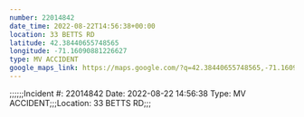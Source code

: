 ```yaml
---
number: 22014842
date_time: 2022-08-22T14:56:38+00:00
location: 33 BETTS RD
latitude: 42.38440655748565
longitude: -71.16090881226627
type: MV ACCIDENT
google_maps_link: https://maps.google.com/?q=42.38440655748565,-71.16090881226627
---
```


;;;;;;Incident #: 22014842  Date: 2022-08-22 14:56:38   Type: MV ACCIDENT;;;Location: 33 BETTS RD;;;
